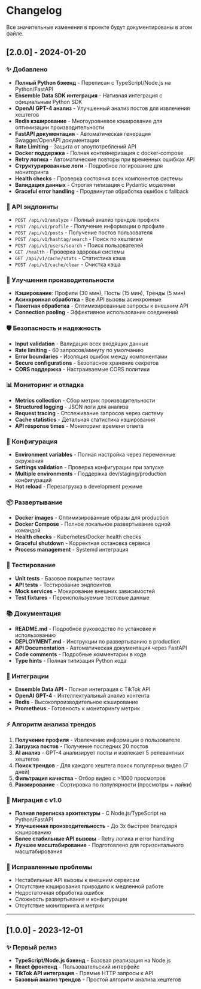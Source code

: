 # Changelog

Все значительные изменения в проекте будут документированы в этом файле.

## [2.0.0] - 2024-01-20

### ✨ Добавлено

- **Полный Python бэкенд** - Переписан с TypeScript/Node.js на Python/FastAPI
- **Ensemble Data SDK интеграция** - Нативная интеграция с официальным Python SDK
- **OpenAI GPT-4 анализ** - Улучшенный анализ постов для извлечения хештегов
- **Redis кэширование** - Многоуровневое кэширование для оптимизации производительности
- **FastAPI документация** - Автоматическая генерация Swagger/OpenAPI документации
- **Rate Limiting** - Защита от злоупотреблений API
- **Docker поддержка** - Полная контейнеризация с docker-compose
- **Retry логика** - Автоматические повторы при временных ошибках API
- **Структурированные логи** - Подробное логирование для мониторинга
- **Health checks** - Проверка состояния всех компонентов системы
- **Валидация данных** - Строгая типизация с Pydantic моделями
- **Graceful error handling** - Продвинутая обработка ошибок с fallback

### 🔄 API эндпоинты

- `POST /api/v1/analyze` - Полный анализ трендов профиля
- `POST /api/v1/profile` - Получение информации о профиле
- `POST /api/v1/posts` - Получение постов пользователя
- `POST /api/v1/hashtag/search` - Поиск по хештегам
- `POST /api/v1/users/search` - Поиск пользователей
- `GET /health` - Проверка здоровья системы
- `GET /api/v1/cache/stats` - Статистика кэша
- `POST /api/v1/cache/clear` - Очистка кэша

### 🚀 Улучшения производительности

- **Кэширование**: Профили (30 мин), Посты (15 мин), Тренды (5 мин)
- **Асинхронная обработка** - Все API вызовы асинхронные
- **Пакетная обработка** - Оптимизированные запросы к внешним API
- **Connection pooling** - Эффективное использование соединений

### 🛡 Безопасность и надежность

- **Input validation** - Валидация всех входящих данных
- **Rate limiting** - 60 запросов/минуту по умолчанию
- **Error boundaries** - Изоляция ошибок между компонентами
- **Secure configurations** - Безопасное хранение секретов
- **CORS поддержка** - Настраиваемые CORS политики

### 📊 Мониторинг и отладка

- **Metrics collection** - Сбор метрик производительности
- **Structured logging** - JSON логи для анализа
- **Request tracing** - Отслеживание запросов через систему
- **Cache statistics** - Детальная статистика кэширования
- **API response times** - Мониторинг времени ответа

### 🔧 Конфигурация

- **Environment variables** - Полная настройка через переменные окружения
- **Settings validation** - Проверка конфигурации при запуске
- **Multiple environments** - Поддержка dev/staging/production конфигураций
- **Hot reload** - Перезагрузка в development режиме

### 📦 Развертывание

- **Docker images** - Оптимизированные образы для production
- **Docker Compose** - Полное локальное развертывание одной командой
- **Health checks** - Kubernetes/Docker health checks
- **Graceful shutdown** - Корректная остановка сервиса
- **Process management** - Systemd интеграция

### 🧪 Тестирование

- **Unit tests** - Базовое покрытие тестами
- **API tests** - Тестирование эндпоинтов
- **Mock services** - Мокирование внешних зависимостей
- **Test fixtures** - Переиспользуемые тестовые данные

### 📚 Документация

- **README.md** - Подробное руководство по установке и использованию
- **DEPLOYMENT.md** - Инструкции по развертыванию в production
- **API Documentation** - Автоматическая документация через FastAPI
- **Code comments** - Подробные комментарии в коде
- **Type hints** - Полная типизация Python кода

### 🔗 Интеграции

- **Ensemble Data API** - Полная интеграция с TikTok API
- **OpenAI GPT-4** - Интеллектуальный анализ контента
- **Redis** - Высокопроизводительное кэширование
- **Prometheus** - Готовность к мониторингу метрик

### ⚡ Алгоритм анализа трендов

1. **Получение профиля** - Извлечение информации о пользователе
2. **Загрузка постов** - Получение последних 20 постов
3. **AI анализ** - GPT-4 анализирует посты и извлекает 5 релевантных хештегов
4. **Поиск трендов** - Для каждого хештега поиск популярных видео (7 дней)
5. **Фильтрация качества** - Отбор видео с >1000 просмотров
6. **Ранжирование** - Сортировка по популярности (просмотры + лайки)

### 🔄 Миграция с v1.0

- **Полная переписка архитектуры** - С Node.js/TypeScript на Python/FastAPI
- **Улучшенная производительность** - До 3x быстрее благодаря кэшированию
- **Более стабильные API вызовы** - Retry логика и error handling
- **Лучшее масштабирование** - Подготовлено для горизонтального масштабирования

### 🐛 Исправленные проблемы

- Нестабильные API вызовы к внешним сервисам
- Отсутствие кэширования приводило к медленной работе
- Недостаточная обработка ошибок
- Сложность развертывания и конфигурации
- Отсутствие мониторинга и метрик

---

## [1.0.0] - 2023-12-01

### ✨ Первый релиз

- **TypeScript/Node.js бэкенд** - Базовая реализация на Node.js
- **React фронтенд** - Пользовательский интерфейс
- **TikTok API интеграция** - Прямые HTTP запросы к API
- **Базовый анализ трендов** - Простой алгоритм анализа хештегов
